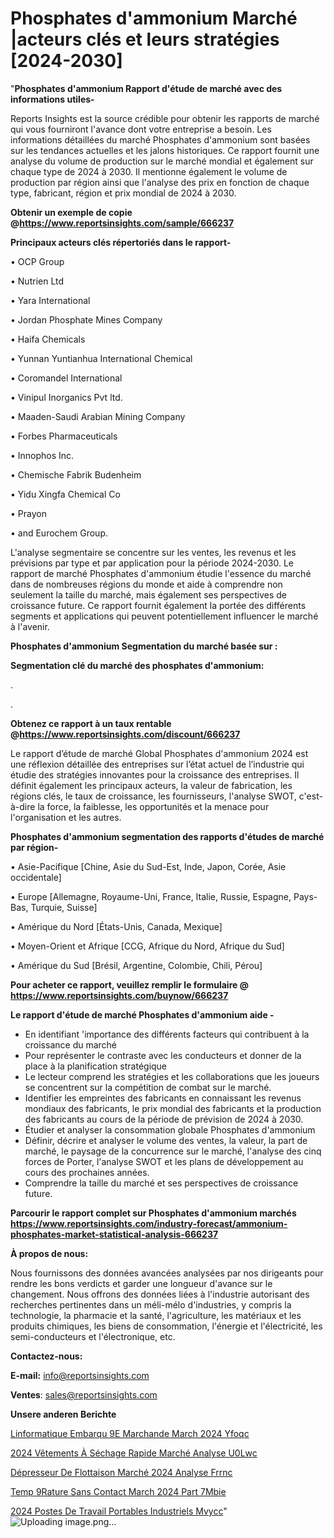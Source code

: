 # Phosphates d'ammonium Marché |acteurs clés et leurs stratégies [2024-2030]

"<strong>Phosphates d'ammonium Rapport d'étude de marché avec des informations utiles-</strong>

Reports Insights est la source crédible pour obtenir les rapports de marché qui vous fourniront l'avance dont votre entreprise a besoin. Les informations détaillées du marché Phosphates d'ammonium sont basées sur les tendances actuelles et les jalons historiques. Ce rapport fournit une analyse du volume de production sur le marché mondial et également sur chaque type de 2024 à 2030. Il mentionne également le volume de production par région ainsi que l'analyse des prix en fonction de chaque type, fabricant, région et prix mondial de 2024 à 2030.

<strong><b>Obtenir un exemple de copie @</b></strong><a href=https://www.reportsinsights.com/sample/666237><strong><b>https://www.reportsinsights.com/sample/666237</b></strong></a>

<b>Principaux acteurs clés répertoriés dans le rapport-</b>

<b> </b>• OCP Group

• Nutrien Ltd

• Yara International

• Jordan Phosphate Mines Company

• Haifa Chemicals

• Yunnan Yuntianhua International Chemical

• Coromandel International

• Vinipul Inorganics Pvt ltd.

• Maaden-Saudi Arabian Mining Company

• Forbes Pharmaceuticals

• Innophos Inc.

• Chemische Fabrik Budenheim

• Yidu Xingfa Chemical Co

• Prayon

• and Eurochem Group.

L'analyse segmentaire se concentre sur les ventes, les revenus et les prévisions par type et par application pour la période 2024-2030. Le rapport de marché Phosphates d'ammonium étudie l'essence du marché dans de nombreuses régions du monde et aide à comprendre non seulement la taille du marché, mais également ses perspectives de croissance future. Ce rapport fournit également la portée des différents segments et applications qui peuvent potentiellement influencer le marché à l'avenir.

<strong>Phosphates d'ammonium Segmentation du marché basée sur :</strong>

<strong> Segmentation clé du marché des phosphates d'ammonium: </strong>

.

.

<strong><b>Obtenez ce rapport à un taux rentable @</b></strong><a href=https://www.reportsinsights.com/discount/666237><strong><b>https://www.reportsinsights.com/discount/666237</b></strong></a>

Le rapport d’étude de marché Global Phosphates d'ammonium 2024 est une réflexion détaillée des entreprises sur l’état actuel de l’industrie qui étudie des stratégies innovantes pour la croissance des entreprises. Il définit également les principaux acteurs, la valeur de fabrication, les régions clés, le taux de croissance, les fournisseurs, l'analyse SWOT, c'est-à-dire la force, la faiblesse, les opportunités et la menace pour l'organisation et les autres.

<strong>Phosphates d'ammonium segmentation des rapports d'études de marché par région-</strong>

• Asie-Pacifique [Chine, Asie du Sud-Est, Inde, Japon, Corée, Asie occidentale]

• Europe [Allemagne, Royaume-Uni, France, Italie, Russie, Espagne, Pays-Bas, Turquie, Suisse]

• Amérique du Nord [États-Unis, Canada, Mexique]

• Moyen-Orient et Afrique [CCG, Afrique du Nord, Afrique du Sud]

• Amérique du Sud [Brésil, Argentine, Colombie, Chili, Pérou]

<strong>Pour acheter ce rapport, veuillez remplir le formulaire @   <a href=https://www.reportsinsights.com/buynow/666237>https://www.reportsinsights.com/buynow/666237</a></strong>

<strong>Le rapport d'étude de marché Phosphates d'ammonium aide -</strong>
<ul>
  <li>En identifiant 'importance des différents facteurs qui contribuent à la croissance du marché</li>
  <li>Pour représenter le contraste avec les conducteurs et donner de la place à la planification stratégique</li>
  <li>Le lecteur comprend les stratégies et les collaborations que les joueurs se concentrent sur la compétition de combat sur le marché.</li>
  <li>Identifier les empreintes des fabricants en connaissant les revenus mondiaux des fabricants, le prix mondial des fabricants et la production des fabricants au cours de la période de prévision de 2024 à 2030.</li>
  <li>Étudier et analyser la consommation globale Phosphates d'ammonium</li>
  <li>Définir, décrire et analyser le volume des ventes, la valeur, la part de marché, le paysage de la concurrence sur le marché, l'analyse des cinq forces de Porter, l'analyse SWOT et les plans de développement au cours des prochaines années.</li>
  <li>Comprendre la taille du marché et ses perspectives de croissance future.</li>
</ul>

<strong>Parcourir le rapport complet sur Phosphates d'ammonium marchés <a href=https://www.reportsinsights.com/industry-forecast/ammonium-phosphates-market-statistical-analysis-666237>https://www.reportsinsights.com/industry-forecast/ammonium-phosphates-market-statistical-analysis-666237</a></strong>

<strong>À propos de nous:</strong>

Nous fournissons des données avancées analysées par nos dirigeants pour rendre les bons verdicts et garder une longueur d'avance sur le changement. Nous offrons des données liées à l'industrie autorisant des recherches pertinentes dans un méli-mélo d'industries, y compris la technologie, la pharmacie et la santé, l'agriculture, les matériaux et les produits chimiques, les biens de consommation, l'énergie et l'électricité, les semi-conducteurs et l'électronique, etc.

<strong>Contactez-nous:</strong>

<strong>E-mail:</strong> <a href=mailto:info@reportsinsights.com>info@reportsinsights.com</a>

<strong>Ventes</strong>: <a href=mailto:sales@reportsinsights.com>sales@reportsinsights.com</a>

<strong>Unsere anderen Berichte</strong>

<a href=https://www.linkedin.com/pulse/linformatique-embarqu%C3%A9e-marchande-march%C3%A9-2024-yfoqc/>Linformatique Embarqu 9E Marchande March 2024 Yfoqc</a>

<a href=https://www.linkedin.com/pulse/2024-vêtements-à-séchage-rapide-marché-analyse-u0lwc/>2024 Vêtements À Séchage Rapide Marché Analyse U0Lwc</a>

<a href=https://www.linkedin.com/pulse/dépresseur-de-flottaison-marché-2024-analyse-frrnc/>Dépresseur De Flottaison Marché 2024 Analyse Frrnc</a>

<a href=https://www.linkedin.com/pulse/temp%C3%A9rature-sans-contact-march%C3%A9-2024-part-7mbie/>Temp 9Rature Sans Contact March 2024 Part 7Mbie</a>

<a href=https://www.linkedin.com/pulse/2024-postes-de-travail-portables-industriels-mvycc/>2024 Postes De Travail Portables Industriels Mvycc</a>"
![Uploading image.png…]()

